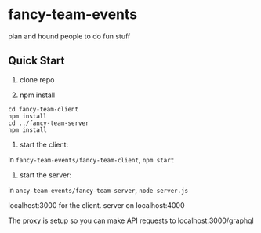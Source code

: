 # fancy-team-events
plan and hound people to do fun stuff

## Quick Start

1. clone repo

1. npm install
```
cd fancy-team-client
npm install
cd ../fancy-team-server
npm install
```

1. start the client:

in `fancy-team-events/fancy-team-client`, `npm start`

1. start the server:

in `ancy-team-events/fancy-team-server`, `node server.js`

localhost:3000 for the client. server on localhost:4000

The [proxy](https://facebook.github.io/create-react-app/docs/proxying-api-requests-in-development) is setup so you can make API requests to localhost:3000/graphql 

